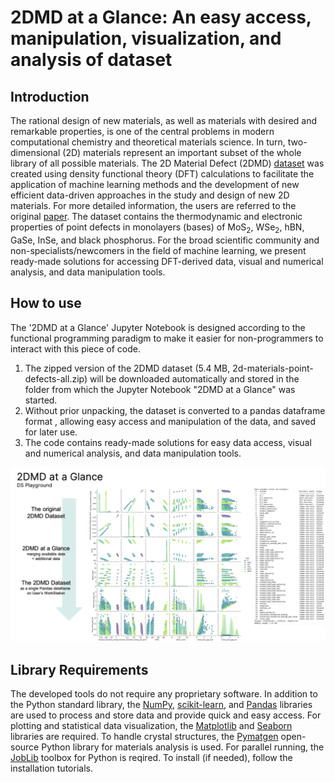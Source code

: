 # 2DMD at a Glance: An easy access, manipulation, visualization, and analysis of dataset

## Introduction
The rational design of new materials, as well as materials with desired and remarkable properties, is one of the central problems in modern computational chemistry and theoretical materials science. 
In turn, two-dimensional (2D) materials represent an important subset of the whole library of all possible materials.
The 2D Material Defect (2DMD) [dataset](https://constructor.app/platform/open/2d-materials-point-defects/) was created using density functional theory (DFT) calculations to facilitate the application of machine learning methods and the development of new efficient data-driven approaches in the study and design of new 2D materials.
For more detailed information, the users are referred to the original [paper](https://www.nature.com/articles/s41699-023-00369-1).
The dataset contains the thermodynamic and electronic properties of point defects in monolayers (bases) of MoS<sub>2</sub>, WSe<sub>2</sub>, hBN, GaSe, InSe, and black phosphorus.
For the broad scientific community and non-specialists/newcomers in the field of machine learning, we present ready-made solutions for accessing DFT-derived data, visual and numerical analysis, and data manipulation tools.

## How to use
The '2DMD at a Glance' Jupyter Notebook is designed according to the functional programming paradigm to make it easier for non-programmers to interact with this piece of code.
1) The zipped version of the 2DMD dataset (5.4 MB, 2d-materials-point-defects-all.zip) will be downloaded automatically and stored in the folder from which the Jupyter Notebook "2DMD at a Glance" was started.
2) Without prior unpacking, the dataset is converted to a pandas dataframe format , allowing easy access and manipulation of the data, and saved for later use.
3) The code contains ready-made solutions for easy data access, visual and numerical analysis, and data manipulation tools.

![pipeline](figures/pipeline.png)

## Library Requirements
The developed tools do not require any proprietary software. 
In addition to the Python standard library, the [NumPy](https://numpy.org/), [scikit-learn](https://scikit-learn.org), and [Pandas](https://pandas.pydata.org/) libraries are used to process and store data and provide quick and easy access. 
For plotting and statistical data visualization, the [Matplotlib](https://matplotlib.org/) and [Seaborn](https://seaborn.pydata.org/) libraries are required. 
To handle crystal structures, the [Pymatgen](https://pymatgen.org/) open-source Python library for materials analysis is used. 
For parallel running, the [JobLib](https://joblib.readthedocs.io/en/stable/) toolbox for Python is reqired.
To install (if needed), follow the installation tutorials.
